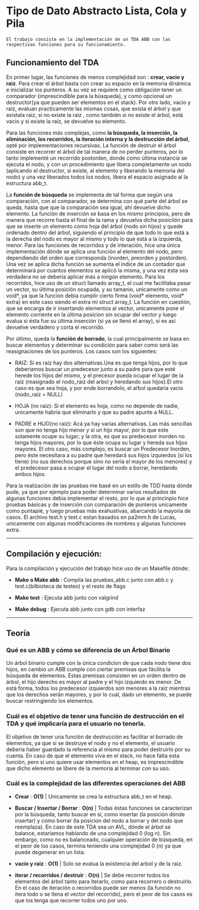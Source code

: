 Tipo de Dato Abstracto Lista, Cola y Pila
=============

	El trabajo consiste en la implementación de un TDA ABB con las respectivas funciones para su funcionamiento. 

## Funcionamiento del TDA

En primer lugar, las funciones de menos complejidad son : **crear, vacio y raiz**. Para crear el árbol basta con crear su espacio en la memoria dinámica e inicializar los punteros. A su vez se requiere como obligación tener un comparador (imprescindible para la búsqueda), y como opcional un destructor(ya que pueden ser elementos en el stack). Por otro lado, vacio y raiz, evaluan practicamente las mismas cosas, que exista el árbol y que existala raiz, si no existe la raiz , como también si no existe el árbol, está vacio y si existe la raíz, se devuelve su elemento. 

Para las funciones más complejas, como **la búsqueda, la inserción, la eliminación, los recorridos, la iteración interna y la destrucción del árbol**, opté por implementaciones recursivas. La función de destruir el árbol consiste en recorrer el árbol de tal manera de no perder punteros, por lo tanto implementé un recorrido postorden, donde como última instancia se ejecuta el nodo, y con un procedimiento que libera completamente un nodo (aplicando el destructor, si existe, al elemento y liberando la memoria del nodo) y una vez liberados todos los nodos, libera el espacio asignado al la estructura abb_t. 
	
La **función de búsqueda** se implementa de tal forma que según una comparación, con el comparador, se determina con qué parte del árbol se queda, hasta que que la comparación sea igual, ahí devuelve dicho elemento. La función de inserción se basa en los mismo principios, pero de manera que recorre hasta el final de la rama y devuelva dicha posicíión para que se inserte un elemento como hoja del árbol (nodo sin hijos) y quede ordenado dentro del árbol, siguiendo el principio de que todo lo que está a la derecha del nodo es mayor al mismo y todo lo que está a la izquierda, menor. Para las funciones de recorridos y de interación, hice una única implementación dónde se aplica una función al elemento del nodo, pero dependiendo del orden que corresponda (inorden, preorden y postorden). Una vez se aplica dicha función se aumenta el índice de un contador que determinará por cuantos elementos se aplicó la misma, y una vez ésta sea verdadera no se deberia aplicar más a ningún elemento. Para los recorridos, hice uso de un struct llamado array_t, el cual me facilitaba pasar un vector, su última posición ocupada, y su tamanio, unicamente como un void*, ya que la funcion debia cumplir cierto firma (void* elemento, void* extra) en este caso siendo el extra mi struct array_t. La función en cuestión, que se encarga de ir insertando elementos al vector, unicamente pone el elemento corriente en la última posicion sin ocupar del vector y luego evalua si ésta fue su última inserción (si ya se llenó el array), si es así devuelve verdadero y corta el recorrido.
	
Por último, queda la **función de borrado**, la cual principalmente se basa en buscar elementos y determinar su condición para saber como será las reasignaciones de los punteros. Los casos son los siguientes:
 - RAIZ: Si es raíz hay dos alternativas.Una es que tenga hijos, por lo que deberiamos buscar un predecesor junto a su padre para que esté herede los hijos del mismo, y el precesor pueda ocupar el lugar de la raíz (reasignado el nodo_raiz del arbol y heredando sus hijos).El otro caso es que sea hoja, y por ende borrandolo, el aŕbol quedaria vacio (nodo_raiz = NULL)

 - HOJA (no raíz): Si el elemento es hoja, como no depende de nadie, unicamente habría que eliminarlo y que su padre apunte a NULL.

 - PADRE e HIJO(no raíz): Acá ya hay varias alternativas. Las más sencillas son que no tenga hijo menor y sí un hijo mayor, por lo que este solamente ocupe su lugar; y la otra, es que su predecesor inorden no tenga hijos mayores, por lo que éste ocupa su lugar y hereda sus hijos mayores. El otro caso, más complejo, es buscar un Predecesor Inorden, pero éste necesitara a su padre que heredará sus hijos izquierdos (si los tiene) (no sus derechos porque sino no seria el mayor de los menores) y el predecesor pasa a ocupar el lugar del nodo a borrar, heredando ambos hijos.

Para la realización de las pruebas me basé en un estilo de TDD hasta dónde pude, ya que por ejemplo para poder determinar varios resultados de algunas funciones debia implementar el resto, por lo que al princinpio hice pruebas básicas y de inserción con comparación de punteros unicamente como puntapié, y luego pruebas más exahustivas, abarcando la mayoria de casos. El archivo test.h y test.c estan basados en pa2mm.h de Lucas, unicamente con algunas modificaciones de nombres y algunas funciones extra.

------------------------------------------------------------------------

## Compilación y ejecución:

Para la compilación y ejecución del trabajo hice uso de un Makefile dónde:

- **Make o Make abb** : 	Compila las pruebas_abb.c junto con abb.c y test.c(bilbioteca de testeo) y el resto de flags

- **Make test** : Ejecuta abb junto con valgrind

- **Make debug** : Ejecuta abb junto con gdb con interfaz
	
-----------------------------------------------------------------------

## Teoría

### Qué es un ABB y cómo se diferencia de un Árbol Binario
	
Un árbol binario cumple con la única condicion de que cada nodo tiene dos hijos, en cambio un ABB cumple con ciertar premisas que fácilita la búsqueda de elementos. Estas premisas consisten en un orden dentro de árbol, el hijo derecho es mayor al padre y el hijo izquierdo es menor. De está forma, todos los predecesor izquierdos son menores a la raiz mientras que los derechos serán mayores, y por lo cual, dado un elemento, se puede buscar restringiendo los elementos.
	
### Cuál es el objetivo de tener una función de destrucción en el TDA y qué implicaría para el usuario no tenerla.
	
El objetivo de tener una función de destrucción es facilitar el borrado de elementos, ya que si se destruye el nodo y no el elemento, el usuario deberia haber guardado la referencia al mismo para poder destruirlo por su cuenta. En caso de que el elemento viva en el stack, no hace falta esta función, pero si uno quiere usar elementos en el heap, es imprescindible que dicho elemento se libere de la memoria al terminar con su uso.
	
### Cuál es la complejidad de las diferentes operaciones del ABB 
	
- **Crear** :  **O(1)** | Unicamente se crea la estructura abb_t en el heap.

- **Buscar / Insertar / Borrar** : **O(n)** | Todas éstas funciones se caracterizan por la búsqueda, tanto buscar en sí, como insertar (la posición dónde insertar) y como borrar (la posicion del nodo a borrar y del nodo que reemplaza). En caso de este TDA sea un AVL, dónde el árbol se balance, estaríamos hablando de una complejidad 0 (log n). Sin embargo, como no es balanceado, cualquier operación de búsqueda, en el peor de los casos, termina teniendo una complejidad 0 (n) ya que puede degenerar en un lista.
	
- **vacio y raiz** : **O(1)** | Solo se evalua la existencia del arbol y de la raiz.
	
- **iterar / recorridos / destruir** : **O(n)** | Se debe recorrer todos los elementos del árbol tanto para iterarlo, como para recorrero o destruirlo. En el caso de iteración o recorridos puede ser menos (la función no itera todo o se llena el vector del recorrido), pero el peor de los casos es que los tenga que recorrer todos uno por uno.
	
